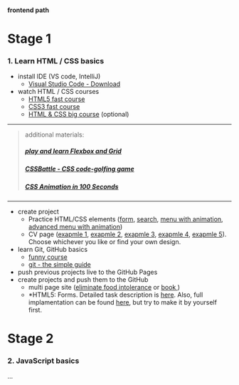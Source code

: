 #### frontend path

# Stage 1

### 1. Learn HTML / CSS basics

* install IDE (VS code, IntelliJ)
  * [Visual Studio Code - Download](https://code.visualstudio.com/)
* watch HTML / CSS courses
  * [HTML5 fast course](https://www.youtube.com/watch?v=yfoY53QXEnI&list=PLillGF-RfqbZTASqIqdvm1R5mLrQq79CU&index=1)
  * [CSS3 fast course](https://www.youtube.com/watch?v=yfoY53QXEnI&list=PLillGF-RfqbZTASqIqdvm1R5mLrQq79CU&index=2)
  * [HTML & CSS big course](https://levi9.udemy.com/course/modern-html-css-from-the-beginning/) (optional)
---
> additional materials:
>  
> ##### [play and learn Flexbox and Grid](https://mastery.games/) 
>
> ##### [CSSBattle - CSS code-golfing game](https://cssbattle.dev/) 
>
> ##### [CSS Animation in 100 Seconds](https://youtu.be/HZHHBwzmJLk)
---
* create project
  * Practice HTML/CSS elements ([form](https://photos.app.goo.gl/VFCMAL98ZvcdQoEL9), [search](https://assets.justinmind.com/wp-content/webp-express/webp-images/uploads/2017/11/search-patterns-search-bars-advanced.png.webp), [menu with animation](https://freefrontend.com/assets/img/css-menu/menu-hover-underline.mp4), [advanced menu with animation](https://freefrontend.com/assets/img/css-menu/neumorphism-context-menu.mp4))
  * CV page ([exapmle 1](https://www.etsy.com/fr/listing/655092886/pages-cv-modele-ms-word-cv-modele-5-page?ref=landingpage_similar_listing_top-1&epik=dj0yJnU9NE1OSGdMMk5DTUhwLThMRkJWTGNVcjE1THQ5Z2s0blAmcD0wJm49QU9INGlOMlF6SFBjZFN1cXQyT3ZnQSZ0PUFBQUFBR0RTVDk4), [exapmle 2](https://www.canva.com/design/DADWhL3LzKE/remix?action2=create&mediaId=DADWhL3LzKE&signupReferrer=blog&utm_source=blog&utm_medium=content&utm_campaign=50-inspiring-resume-designs&_branch_match_id=935987397243753885), [exapmle 3](https://www.canva.com/design/DADWhEjITQ4/remix?action2=create&mediaId=DADWhEjITQ4&signupReferrer=blog&utm_source=blog&utm_medium=content&utm_campaign=50-inspiring-resume-designs&_branch_match_id=935987397243753885), [exapmle 4](https://www.dropbox.com/s/r1lrtubf2bay28o/free%20resume.psd?dl=0), [exapmle 5](https://dribbble.com/shots/806188-Resume-CV/attachments/82434?mode=media)). Choose whichever you like or find your own design.
* learn Git, GitHub basics
  * [funny course](https://www.youtube.com/watch?v=BCQHnlnPusY&list=PLRqwX-V7Uu6ZF9C0YMKuns9sLDzK6zoiV)
  * [git - the simple guide](http://rogerdudler.github.io/git-guide/)
* push previous projects live to the GitHub Pages
* create projects and push them to the GitHub
  * multi page site ([eliminate food intolerance](https://99designs.ie/profiles/dreammaster/designs/1274603) or [book ](https://electricbookworks.com/images/presentation-boston-201801-multiformat-book-production-03.jpg))
  * *HTML5: Forms. Detailed task description is [here](https://github.com/kottans/frontend/blob/master/tasks/html5-forms.md). Also, full implamentation can be found [here](https://kaizengami.github.io/HTML5-Forms/dist/), but try to make it by yourself first.


# Stage 2
### 2. JavaScript basics

...
